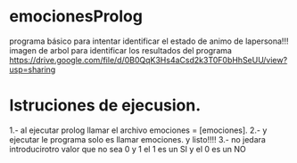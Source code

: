 # emocionesProlog
programa básico para intentar identificar el estado de animo de lapersona!!!
imagen de arbol para identificar los resultados del programa
https://drive.google.com/file/d/0B0QqK3Hs4aCsd2k3T0F0bHhSeUU/view?usp=sharing

# Istruciones de ejecusion.
 1.- al ejecutar prolog llamar el archivo emociones = [emociones].
 2.- y ejecutar le programa solo es llamar emociones. y listo!!!!
 3.- no jedara introducirotro valor que no sea 0 y 1  el 1 es un SI y el 0 es un NO
